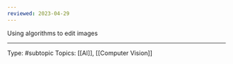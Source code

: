 ```yaml
---
reviewed: 2023-04-29
---
```


Using algorithms to edit images
___
Type: #subtopic 
Topics: [[AI]], [[Computer Vision]]

